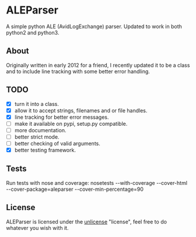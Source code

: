 ALEParser
=========

A simple python ALE (AvidLogExchange) parser. Updated to work in both python2 and python3.


About
-----
Originally written in early 2012 for a friend, I recently updated it to
be a class and to include line tracking with some better error handling.

TODO
----

- [x] turn it into a class.
- [x] allow it to accept strings, filenames and or file handles.
- [x] line tracking for better error messages.
- [ ] make it available on pypi, setup.py compatible.
- [ ] more documentation.
- [ ] better strict mode.
- [ ] better checking of valid arguments.
- [x] better testing framework.

Tests
-----

Run tests with nose and coverage:
nosetests --with-coverage --cover-html --cover-package=aleparser --cover-min-percentage=90

License
-------

ALEParser is licensed under the [unlicense](http://unlicense.org/) "license",
feel free to do whatever you wish with it.
